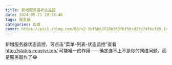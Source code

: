 ```yaml
---
title: 新增服务器状态监控
date: 2024-05-21 20:38:46
tags: 服务器
categories: 运维
cover: https://pic1.zhimg.com/80/v2-3bf5b62f28b363fbf56cd23c7df6cf89_1440w.png
---
```

新增服务器状态监控，可点击“菜单-列表-状态监控”查看
http://status.ecustvr.top/
可能唯一的作用——确定连不上不是你的网络问题，而是服务器炸了😂